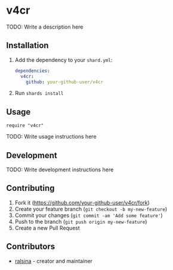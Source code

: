 # v4cr

TODO: Write a description here

## Installation

1. Add the dependency to your `shard.yml`:

   ```yaml
   dependencies:
     v4cr:
       github: your-github-user/v4cr
   ```

2. Run `shards install`

## Usage

```crystal
require "v4cr"
```

TODO: Write usage instructions here

## Development

TODO: Write development instructions here

## Contributing

1. Fork it (<https://github.com/your-github-user/v4cr/fork>)
2. Create your feature branch (`git checkout -b my-new-feature`)
3. Commit your changes (`git commit -am 'Add some feature'`)
4. Push to the branch (`git push origin my-new-feature`)
5. Create a new Pull Request

## Contributors

- [ralsina](https://github.com/your-github-user) - creator and maintainer
